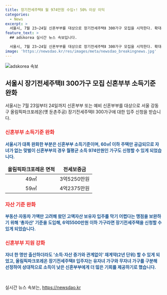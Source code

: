 ```yaml
---
title: 장기전세주택Ⅱ 월 974만원 수입↑! 50% 이상 이익
categories:
  - News
excerpt: >
  서울시, 7월 23~24일 신혼부부를 대상으로 장기전세주택Ⅱ 300가구 모집을 시작한다. 확대된 소득 및 자산 기준으로 자녀가 없는 신혼부부도 신청 가능하며, 임대료는 5%까지만 인상 가능하다. 신규 공급은 총자산 6억5500만원 이하인 가구를 대상으로 하며, 출산 가구에는 지원 강화 조치가 시행된다. 최종 선정은 8월 9일에 발표되며, 입주 예정일은 12월 4일이다. 추가로 8월 이후에도 입주자를 모집할 예정이다.
feature_text: >
  ## adskorea 실시간 뉴스 속보입니다.

  서울시, 7월 23~24일 신혼부부를 대상으로 장기전세주택Ⅱ 300가구 모집을 시작한다. 확대된 소득 및 자산 기준으로 자녀가 없는 신혼부부도 신청 가능하며, 임대료는 5%까지만 인상 가능하다. 신규 공급은 총자산 6억5500만원 이하인 가구를 대상으로 하며, 출산 가구에는 지원 강화 조치가 시행된다. 최종 선정은 8월 9일에 발표되며, 입주 예정일은 12월 4일이다. 추가로 8월 이후에도 입주자를 모집할 예정이다.
image: 'https://newsdao.kr/res/images/meta/newsdao_breakingnews.jpg'
---
```


<p><img src="https://newsdao.kr/res/images/meta/newsdao_breakingnews.jpg" alt="adskorea 속보" /></p>

<h2 data-ke-size="size26">서울시 장기전세주택Ⅱ 300가구 모집 신혼부부 소득기준 완화</h2>

<p data-ke-size="size16">서울시는 7월 23일부터 24일까지 신혼부부 또는 예비 신혼부부를 대상으로 서울 강동구 올림픽파크포레온(옛 둔촌주공) 장기전세주택Ⅱ 300가구에 대한 입주 신청을 받습니다.</p>

<h3><b><span style="color: #ee2323;">신혼부부 소득기준 완화</span></b></h3>

<p><b><span style="color: #1a5490;">서울시가 대폭 완화한 부분은 신혼부부 소득기준이며, 60㎡ 이하 주택만 공급되므로 자녀가 없는 맞벌이 신혼부부의 경우 월평균 소득 974만원인 가구도 신청할 수 있게 되었습니다.</span></b></p>

<table>
<thead>
<tr>
<td style="text-align: center; height: 17px;"><b>올림픽파크포레온 면적</b></td>
<td style="text-align: center; height: 17px;"><b>전세보증금</b></td>
</tr>
</thead>
<tbody>
<tr>
<td style="text-align: center; height: 17px;">49㎡</td>
<td style="text-align: center; height: 17px;">3억5250만원</td>
</tr>
<tr>
<td style="text-align: center; height: 17px;">59㎡</td>
<td style="text-align: center; height: 17px;">4억2375만원</td>
</tr>
</tbody>
</table>

<h3><b><span style="color: #ee2323;">자산 기준 완화</span></b></h3>

<p><b><span style="color: #1a5490;">부동산·자동차 가액만 고려해 왔던 고액자산 보유자 입주를 막기 어렵다는 맹점을 보완하기 위해 ‘총자산’ 기준을 도입해, 6억5500만원 이하 가구라면 장기전세주택을 신청할 수 있게 되었습니다.</span></b></p>

<h3><b><span style="color: #ee2323;">신혼부부 지원 강화</span></b></h3>

<p><b><span style="color: #1a5490;">자녀 한 명만 출산하더라도 ‘소득·자산 증가와 관계없이’ 재계약(2년 단위) 할 수 있게 되었고, 올림픽파크포레온 장기전세주택Ⅱ 입주자는 유자녀 가구와 무자녀 가구를 구분해 선정하여 상대적으로 소득이 낮은 신혼부부에게 더 많은 기회를 제공하기로 했습니다.</span></b></p>

<p data-ke-size="size16">&nbsp;</p>
실시간 뉴스 속보는, <a href="https://newsdao.kr" rel="dofollow">https://newsdao.kr</a>


